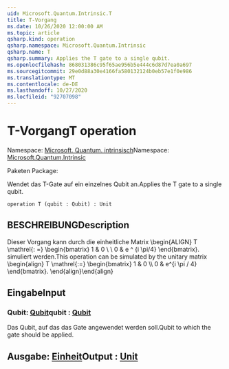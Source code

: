 ```yaml
---
uid: Microsoft.Quantum.Intrinsic.T
title: T-Vorgang
ms.date: 10/26/2020 12:00:00 AM
ms.topic: article
qsharp.kind: operation
qsharp.namespace: Microsoft.Quantum.Intrinsic
qsharp.name: T
qsharp.summary: Applies the T gate to a single qubit.
ms.openlocfilehash: 868031386c95f65ae956b5e444c6d87d7ea0a697
ms.sourcegitcommit: 29e0d88a30e4166fa580132124b0eb57e1f0e986
ms.translationtype: MT
ms.contentlocale: de-DE
ms.lasthandoff: 10/27/2020
ms.locfileid: "92707098"
---
```

# <a name="t-operation"></a><span data-ttu-id="c6bf9-102">T-Vorgang</span><span class="sxs-lookup"><span data-stu-id="c6bf9-102">T operation</span></span>

<span data-ttu-id="c6bf9-103">Namespace: [Microsoft. Quantum. intrinsisch](xref:Microsoft.Quantum.Intrinsic)</span><span class="sxs-lookup"><span data-stu-id="c6bf9-103">Namespace: [Microsoft.Quantum.Intrinsic](xref:Microsoft.Quantum.Intrinsic)</span></span>

<span data-ttu-id="c6bf9-104">Paketen [](https://nuget.org/packages/)</span><span class="sxs-lookup"><span data-stu-id="c6bf9-104">Package: [](https://nuget.org/packages/)</span></span>


<span data-ttu-id="c6bf9-105">Wendet das T-Gate auf ein einzelnes Qubit an.</span><span class="sxs-lookup"><span data-stu-id="c6bf9-105">Applies the T gate to a single qubit.</span></span>

```qsharp
operation T (qubit : Qubit) : Unit
```


## <a name="description"></a><span data-ttu-id="c6bf9-106">BESCHREIBUNG</span><span class="sxs-lookup"><span data-stu-id="c6bf9-106">Description</span></span>

<span data-ttu-id="c6bf9-107">Dieser Vorgang kann durch die einheitliche Matrix \begin{ALIGN} T \mathrel{: =} \begin{bmatrix} 1 & 0 \\ \\ 0 & e ^ {i \pi/4} \end{bmatrix}. simuliert werden.</span><span class="sxs-lookup"><span data-stu-id="c6bf9-107">This operation can be simulated by the unitary matrix \begin{align} T \mathrel{:=} \begin{bmatrix} 1 & 0 \\\\ 0 & e^{i \pi / 4} \end{bmatrix}.</span></span>
<span data-ttu-id="c6bf9-108">\end{align}</span><span class="sxs-lookup"><span data-stu-id="c6bf9-108">\end{align}</span></span>

## <a name="input"></a><span data-ttu-id="c6bf9-109">Eingabe</span><span class="sxs-lookup"><span data-stu-id="c6bf9-109">Input</span></span>

### <a name="qubit--qubit"></a><span data-ttu-id="c6bf9-110">Qubit: [Qubit](xref:microsoft.quantum.lang-ref.qubit)</span><span class="sxs-lookup"><span data-stu-id="c6bf9-110">qubit : [Qubit](xref:microsoft.quantum.lang-ref.qubit)</span></span>

<span data-ttu-id="c6bf9-111">Das Qubit, auf das das Gate angewendet werden soll.</span><span class="sxs-lookup"><span data-stu-id="c6bf9-111">Qubit to which the gate should be applied.</span></span>



## <a name="output--unit"></a><span data-ttu-id="c6bf9-112">Ausgabe: [Einheit](xref:microsoft.quantum.lang-ref.unit)</span><span class="sxs-lookup"><span data-stu-id="c6bf9-112">Output : [Unit](xref:microsoft.quantum.lang-ref.unit)</span></span>

